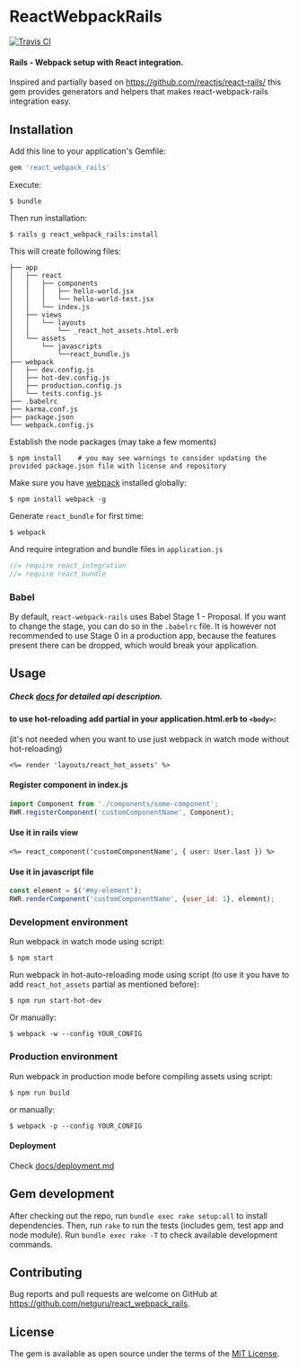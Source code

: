 # ReactWebpackRails
[![Travis CI](https://travis-ci.org/netguru/react_webpack_rails.svg?branch=master)](https://travis-ci.org/netguru/react_webpack_rails)

#### Rails - Webpack setup with React integration.
Inspired and partially based on https://github.com/reactjs/react-rails/ this gem provides generators and helpers that makes react-webpack-rails integration easy.

## Installation

Add this line to your application's Gemfile:

```ruby
gem 'react_webpack_rails'
```

Execute:

    $ bundle

Then run installation:

    $ rails g react_webpack_rails:install

This will create following files:

```
├── app
│   ├── react
│   │   ├── components
│   │   │   ├── hello-world.jsx
│   │   │   └── hello-world-test.jsx
│   │   └── index.js
│   ├── views
│   │   └── layouts
│   │       └── _react_hot_assets.html.erb
│   └── assets
│       └── javascripts
│           └──react_bundle.js
├── webpack
│   ├── dev.config.js
│   ├── hot-dev.config.js
│   ├── production.config.js
│   └── tests.config.js
├── .babelrc
├── karma.conf.js
├── package.json
└── webpack.config.js
```

Establish the node packages (may take a few moments)

    $ npm install    # you may see warnings to consider updating the provided package.json file with license and repository

Make sure you have [webpack](https://webpack.github.io/docs/installation.html) installed globally:

    $ npm install webpack -g

Generate `react_bundle` for first time:

    $ webpack

And require integration and bundle files in `application.js`

```js
//= require react_integration
//= require react_bundle
```

### Babel

By default, `react-webpack-rails` uses Babel Stage 1 - Proposal. If you want to change the stage, you can do so in the `.babelrc` file. It is however not recommended to use Stage 0 in a production app, because the features present there can be dropped, which would break your application.

## Usage
##### Check [docs](https://github.com/netguru/react_webpack_rails/tree/master/docs) for detailed api description.
#### to use hot-reloading add partial in your application.html.erb to `<body>`:
(it's not needed when you want to use just webpack in watch mode without hot-reloading)
```erb
<%= render 'layouts/react_hot_assets' %>
```

#### Register component in index.js

```js
import Component from './components/some-component';
RWR.registerComponent('customComponentName', Component);
```

#### Use it in rails view

```erb
<%= react_component('customComponentName', { user: User.last }) %>
```

#### Use it in javascript file

```js
const element = $('#my-element');
RWR.renderComponent('customComponentName', {user_id: 1}, element);
```

### Development environment
Run webpack in watch mode using script:

    $ npm start

Run webpack in hot-auto-reloading mode using script (to use it you have to add `react_hot_assets` partial as mentioned before):

    $ npm run start-hot-dev

Or manually:

    $ webpack -w --config YOUR_CONFIG


### Production environment
Run webpack in production mode before compiling assets using script:

    $ npm run build

or manually:

    $ webpack -p --config YOUR_CONFIG

#### Deployment
Check [docs/deployment.md](docs/deployment.md)

## Gem development

After checking out the repo, run `bundle exec rake setup:all` to install dependencies. Then, run `rake` to run the tests (includes gem, test app and node module).
Run `bundle exec rake -T` to check available development commands.

## Contributing

Bug reports and pull requests are welcome on GitHub at https://github.com/netguru/react_webpack_rails.


## License

The gem is available as open source under the terms of the [MIT License](http://opensource.org/licenses/MIT).
